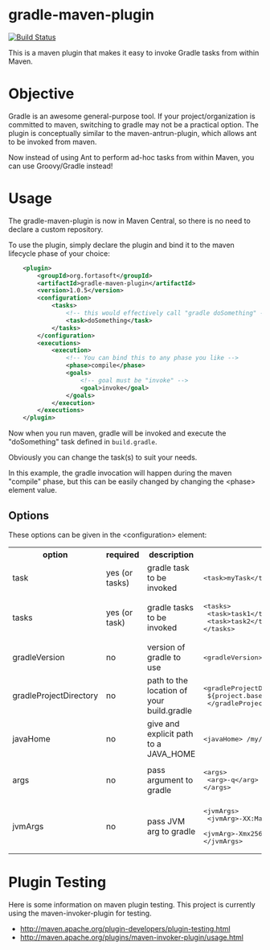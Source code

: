 # gradle-maven-plugin

[![Build Status](https://secure.travis-ci.org/if6was9/gradle-maven-plugin.png?branch=master)](http://travis-ci.org/if6was9/gradle-maven-plugin)


This is a maven plugin that makes it easy to invoke Gradle tasks from within Maven.  


# Objective

Gradle is an awesome general-purpose tool.  If your project/organization is committed to maven, switching to gradle may not 
be a practical option.  The plugin is conceptually similar to the maven-antrun-plugin, which allows ant to be invoked from maven.

Now instead of using Ant to perform ad-hoc tasks from within Maven, you can use Groovy/Gradle instead!

# Usage

The gradle-maven-plugin is now in Maven Central, so there is no need to declare a custom repository.

To use the plugin, simply declare the plugin and bind it to the maven lifecycle phase of your choice:

```xml
	<plugin>
		<groupId>org.fortasoft</groupId>
		<artifactId>gradle-maven-plugin</artifactId>
		<version>1.0.5</version>
		<configuration>
			<tasks>
				<!-- this would effectively call "gradle doSomething" -->
				<task>doSomething</task>
			</tasks>
		</configuration>
		<executions>
			<execution>
				<!-- You can bind this to any phase you like -->
				<phase>compile</phase>
				<goals>
					<!-- goal must be "invoke" -->
					<goal>invoke</goal>
				</goals>
			</execution>
		</executions>
	</plugin>
```

Now when you run maven, gradle will be invoked and execute the "doSomething" task defined in `build.gradle`.

Obviously you can change the task(s) to suit your needs.

In this example, the gradle invocation will happen during the maven "compile" phase, but this can be easily changed by changing
the &lt;phase&gt; element value.

## Options
These options can be given in the &lt;configuration&gt; element:

<table>
<tr><th>option</th><th>required</th><th>description</th><th>example</th></tr>

<tr><td>task</td><td>yes (or tasks) </td><td>gradle task to be invoked</td><td><pre>&lt;task&gt;myTask&lt;/task&gt;</pre> </td></tr>
<tr><td>tasks</td><td>yes (or task) </td><td>gradle tasks to be invoked</td><td><pre>&lt;tasks&gt;<br> &lt;task&gt;task1&lt;/task&gt;<br/> &lt;task&gt;task2&lt;/task&gt; <br/>&lt;/tasks&gt;</pre></td></tr>
<tr><td>gradleVersion</td><td>no</td><td>version of gradle to use</td><td><pre>&lt;gradleVersion&gt;1.6&lt;/gradleVersion&gt;</pre></td></tr>
<tr><td>gradleProjectDirectory</td><td>no</td><td>path to the location of your build.gradle</td><td><pre>&lt;gradleProjectDirectory&gt;<br /> ${project.basedir}/another/path<br/> &lt;/gradleProjectDirectory&gt;</pre></td></tr>
<tr><td>javaHome</td><td>no</td><td>give and explicit path to a JAVA_HOME</td><td><pre>&lt;javaHome&gt; /my/path/to/jdk &lt;/javaHome&gt;</td></pre></tr>
<tr><td>args</td><td>no</td><td>pass argument to gradle</td><td><pre>&lt;args&gt;<br> &lt;arg&gt;-q&lt;/arg&gt; <br/>&lt;/args&gt;</td></pre></tr>
<tr><td>jvmArgs</td><td>no</td><td>pass JVM arg to gradle</td><td><pre>&lt;jvmArgs&gt;<br/> &lt;jvmArg&gt;-XX:MaxPermSize=128m&lt;/jvmArg&gt;<br/> 
&lt;jvmArg&gt;-Xmx256m&lt;/jvmArg&gt; <br/>&lt;/jvmArgs&gt;</pre></td></tr>
</table>

# Plugin Testing

Here is some information on maven plugin testing.  This project is currently using the maven-invoker-plugin for testing.

* http://maven.apache.org/plugin-developers/plugin-testing.html
* http://maven.apache.org/plugins/maven-invoker-plugin/usage.html
